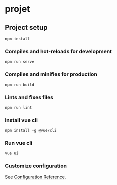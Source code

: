 # projet

## Project setup
```
npm install
```

### Compiles and hot-reloads for development
```
npm run serve
```

### Compiles and minifies for production
```
npm run build
```

### Lints and fixes files
```
npm run lint
```

### Install vue cli
```
npm install -g @vue/cli
```

### Run vue cli
```
vue ui
```


### Customize configuration
See [Configuration Reference](https://cli.vuejs.org/config/).
